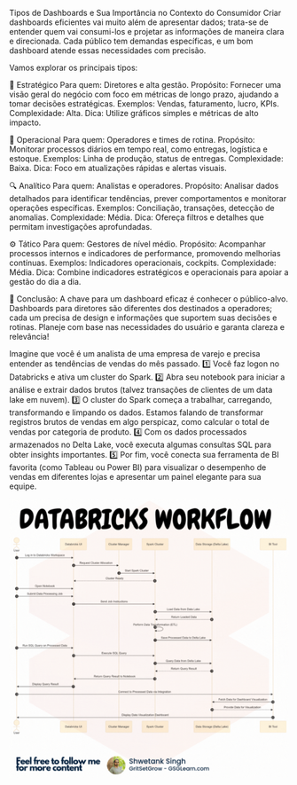 Tipos de Dashboards e Sua Importância no Contexto do Consumidor
Criar dashboards eficientes vai muito além de apresentar dados; 
trata-se de entender quem vai consumi-los e projetar as informações de maneira clara e direcionada. 
Cada público tem demandas específicas, e um bom dashboard atende essas necessidades com precisão. 


Vamos explorar os principais tipos:

🏢 Estratégico
Para quem: Diretores e alta gestão.
Propósito: Fornecer uma visão geral do negócio com foco em métricas de longo prazo, ajudando a tomar decisões estratégicas.
Exemplos: Vendas, faturamento, lucro, KPIs.
Complexidade: Alta.
Dica: Utilize gráficos simples e métricas de alto impacto.

🔄 Operacional
Para quem: Operadores e times de rotina.
Propósito: Monitorar processos diários em tempo real, como entregas, logística e estoque.
Exemplos: Linha de produção, status de entregas.
Complexidade: Baixa.
Dica: Foco em atualizações rápidas e alertas visuais.

🔍 Analítico
Para quem: Analistas e operadores.
Propósito: Analisar dados detalhados para identificar tendências, prever comportamentos e monitorar operações específicas.
Exemplos: Conciliação, transações, detecção de anomalias.
Complexidade: Média.
Dica: Ofereça filtros e detalhes que permitam investigações aprofundadas.

⚙️ Tático
Para quem: Gestores de nível médio.
Propósito: Acompanhar processos internos e indicadores de performance, promovendo melhorias contínuas.
Exemplos: Indicadores operacionais, cockpits.
Complexidade: Média.
Dica: Combine indicadores estratégicos e operacionais para apoiar a gestão do dia a dia.

🔑 Conclusão:
A chave para um dashboard eficaz é conhecer o público-alvo. 
Dashboards para diretores são diferentes dos destinados a operadores; cada um precisa de design e informações que suportem suas decisões e rotinas. 
Planeje com base nas necessidades do usuário e garanta clareza e relevância!


Imagine que você é um analista de uma empresa de varejo e precisa entender as tendências de vendas do mês passado.
1️⃣ Você faz logon no Databricks e ativa um cluster do Spark. 
2️⃣ Abra seu notebook para iniciar a análise e extrair dados brutos (talvez transações de clientes de um data lake em nuvem). 
3️⃣ O cluster do Spark começa a trabalhar, carregando, transformando e limpando os dados. Estamos falando de transformar registros brutos de vendas em algo perspicaz, como calcular o total de vendas por categoria de produto. 
4️⃣ Com os dados processados armazenados no Delta Lake, você executa algumas consultas SQL para obter insights importantes. 
5️⃣ Por fim, você conecta sua ferramenta de BI favorita (como Tableau ou Power BI) para visualizar o desempenho de vendas em diferentes lojas e apresentar um painel elegante para sua equipe.

![](img/databrick-workflow-001.png)

